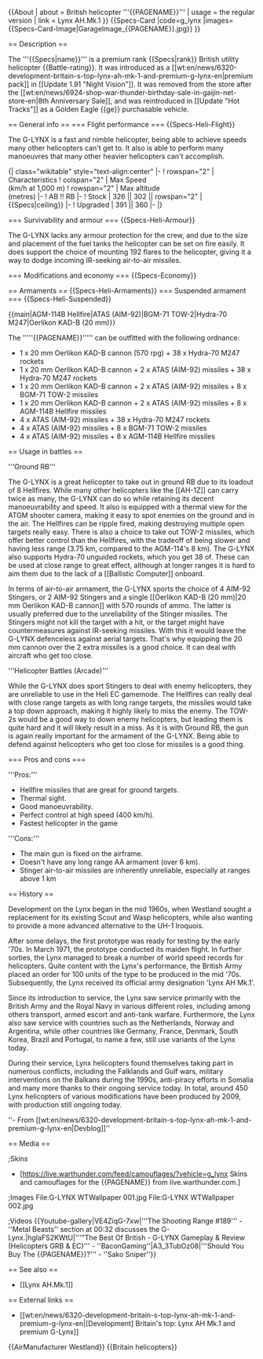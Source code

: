 {{About
| about = British helicopter '''{{PAGENAME}}'''
| usage = the regular version
| link = Lynx AH.Mk.1
}}
{{Specs-Card
|code=g_lynx
|images={{Specs-Card-Image|GarageImage_{{PAGENAME}}.jpg}}
}}

== Description ==
<!-- ''In the description, the first part should be about the history of and the creation and combat usage of the helicopter, as well as its key features. In the second part, tell the reader about the helicopter in the game. Insert a screenshot of the vehicle, so that if the novice player does not remember the vehicle by name, he will immediately understand what kind of vehicle the article is talking about.'' -->
The '''{{Specs|name}}''' is a premium rank {{Specs|rank}} British utility helicopter {{Battle-rating}}. It was introduced as a [[wt:en/news/6320-development-britain-s-top-lynx-ah-mk-1-and-premium-g-lynx-en|premium pack]] in [[Update 1.91 "Night Vision"]]. It was removed from the store after the [[wt:en/news/6924-shop-war-thunder-birthday-sale-in-gaijin-net-store-en|8th Anniversary Sale]], and was reintroduced in [[Update "Hot Tracks"]] as a Golden Eagle {{ge}} purchasable vehicle.

== General info ==
=== Flight performance ===
{{Specs-Heli-Flight}}
<!-- ''Describe how the helicopter behaves in the air. Speed, manoeuvrability, acceleration and allowable loads - these are the most important characteristics of the vehicle.'' -->
The G-LYNX is a fast and nimble helicopter, being able to achieve speeds many other helicopters can't get to. It also is able to perform many manoeuvres that many other heavier helicopters can't accomplish.

{| class="wikitable" style="text-align:center"
|-
! rowspan="2" | Characteristics
! colspan="2" | Max Speed<br>(km/h at 1,000 m)
! rowspan="2" | Max altitude<br>(metres)
|-
! AB !! RB
|-
! Stock
| 326 || 302 || rowspan="2" | {{Specs|ceiling}}
|-
! Upgraded
| 391 || 360
|-
|}

=== Survivability and armour ===
{{Specs-Heli-Armour}}
<!-- ''Examine the survivability of the helicopter. Note how vulnerable the structure is and how secure the pilot is, whether the fuel tanks are armoured, etc. Describe the armour, if there is any, and also mention the vulnerability of other critical systems.'' -->
The G-LYNX lacks any armour protection for the crew, and due to the size and placement of the fuel tanks the helicopter can be set on fire easily. It does support the choice of mounting 192 flares to the helicopter, giving it a way to dodge incoming IR-seeking air-to-air missiles.

=== Modifications and economy ===
{{Specs-Economy}}

== Armaments ==
{{Specs-Heli-Armaments}}
=== Suspended armament ===
{{Specs-Heli-Suspended}}
<!-- ''Describe the helicopter's suspended armament: additional cannons under the winglets, any bombs, and rockets. Since any helicopter is essentially only a platform for suspended weaponry, this section is significant and deserves your special attention. If there is no suspended weaponry remove this subsection.'' -->
{{main|AGM-114B Hellfire|ATAS (AIM-92)|BGM-71 TOW-2|Hydra-70 M247|Oerlikon KAD-B (20 mm)}}

The '''''{{PAGENAME}}''''' can be outfitted with the following ordnance:

* 1 x 20 mm Oerlikon KAD-B cannon (570 rpg) + 38 x Hydra-70 M247 rockets
* 1 x 20 mm Oerlikon KAD-B cannon + 2 x ATAS (AIM-92) missiles + 38 x Hydra-70 M247 rockets
* 1 x 20 mm Oerlikon KAD-B cannon + 2 x ATAS (AIM-92) missiles + 8 x BGM-71 TOW-2 missiles
* 1 x 20 mm Oerlikon KAD-B cannon + 2 x ATAS (AIM-92) missiles + 8 x AGM-114B Hellfire missiles
* 4 x ATAS (AIM-92) missiles + 38 x Hydra-70 M247 rockets
* 4 x ATAS (AIM-92) missiles + 8 x BGM-71 TOW-2 missiles
* 4 x ATAS (AIM-92) missiles + 8 x AGM-114B Hellfire missiles

== Usage in battles ==
<!-- ''Describe the tactics of playing in a helicopter, the features of using the helicopter in a team and advice on tactics. Refrain from creating a "guide" - do not impose a single point of view, but instead, give the reader food for thought. Examine the most dangerous enemies and give recommendations on fighting them. If necessary, note the specifics of the game in different modes (AB, RB, SB).'' -->
'''Ground RB'''

The G-LYNX is a great helicopter to take out in ground RB due to its loadout of 8 Hellfires. While many other helicopters like the [[AH-1Z]] can carry twice as many, the G-LYNX can do so while retaining its decent manoeuvrability and speed. It also is equipped with a thermal view for the ATGM shooter camera, making it easy to spot enemies on the ground and in the air. The Hellfires can be ripple fired, making destroying multiple open targets really easy. There is also a choice to take out TOW-2 missiles, which offer better control than the Hellfires, with the tradeoff of being slower and having less range (3.75 km, compared to the AGM-114's 8 km). The G-LYNX also supports Hydra-70 unguided rockets, which you get 38 of. These can be used at close range to great effect, although at longer ranges it is hard to aim them due to the lack of a [[Ballistic Computer]] onboard.

In terms of air-to-air armament, the G-LYNX sports the choice of 4 AIM-92 Stingers, or 2 AIM-92 Stingers and a single [[Oerlikon KAD-B (20 mm)|20 mm Oerlikon KAD-B cannon]] with 570 rounds of ammo. The latter is usually preferred due to the unreliability of the Stinger missiles. The Stingers might not kill the target with a hit, or the target might have countermeasures against IR-seeking missiles. With this it would leave the G-LYNX defenceless against aerial targets. That's why equipping the 20 mm cannon over the 2 extra missiles is a good choice. It can deal with aircraft who get too close.

'''Helicopter Battles (Arcade)'''

While the G-LYNX does sport Stingers to deal with enemy helicopters, they are unreliable to use in the Heli EC gamemode. The Hellfires can really deal with close range targets as with long range targets, the missiles would take a top down approach, making it highly likely to miss the enemy. The TOW-2s would be a good way to down enemy helicopters, but leading them is quite hard and it will likely result in a miss. As it is with Ground RB, the gun is again really important for the armament of the G-LYNX. Being able to defend against helicopters who get too close for missiles is a good thing.

=== Pros and cons ===
<!-- ''Summarise and briefly evaluate the vehicle in terms of its characteristics and combat effectiveness. Mark its pros and cons in the bulleted list. Try not to use more than 6 points for each of the characteristics. Avoid using categorical definitions such as "bad", "good" and the like - use substitutions with softer forms such as "inadequate" and "effective".'' -->

'''Pros:'''

* Hellfire missiles that are great for ground targets.
* Thermal sight.
* Good manoeuvrability.
* Perfect control at high speed (400 km/h).
* Fastest helicopter in the game

'''Cons:'''

* The main gun is fixed on the airframe.
* Doesn't have any long range AA armament (over 6 km).
* Stinger air-to-air missiles are inherently unreliable, especially at ranges above 1 km 

== History ==
<!-- ''Describe the history of the creation and combat usage of the helicopter in more detail than in the introduction. If the historical reference turns out to be too long, take it to a separate article, taking a link to the article about the vehicle and adding a block "/History" (example: <nowiki>https://wiki.warthunder.com/(Vehicle-name)/History</nowiki>) and add a link to it here using the <code>main</code> template. Be sure to reference text and sources by using <code><nowiki><ref></ref></nowiki></code>, as well as adding them at the end of the article with <code><nowiki><references /></nowiki></code>. This section may also include the vehicle's dev blog entry (if applicable) and the in-game encyclopedia description (under <code><nowiki>=== In-game description ===</nowiki></code>, also if applicable).'' -->
Development on the Lynx began in the mid 1960s, when Westland sought a replacement for its existing Scout and Wasp helicopters, while also wanting to provide a more advanced alternative to the UH-1 Iroquois.

After some delays, the first prototype was ready for testing by the early '70s. In March 1971, the prototype conducted its maiden flight. In further sorties, the Lynx managed to break a number of world speed records for helicopters. Quite content with the Lynx's performance, the British Army placed an order for 100 units of the type to be produced in the mid '70s. Subsequently, the Lynx received its official army designation 'Lynx AH Mk.1'.

Since its introduction to service, the Lynx saw service primarily with the British Army and the Royal Navy in various different roles, including among others transport, armed escort and anti-tank warfare. Furthermore, the Lynx also saw service with countries such as the Netherlands, Norway and Argentina, while other countries like Germany, France, Denmark, South Korea, Brazil and Portugal, to name a few, still use variants of the Lynx today.

During their service, Lynx helicopters found themselves taking part in numerous conflicts, including the Falklands and Gulf wars, military interventions on the Balkans during the 1990s, anti-piracy efforts in Somalia and many more thanks to their ongoing service today. In total, around 450 Lynx helicopters of various modifications have been produced by 2009, with production still ongoing today.

''- From [[wt:en/news/6320-development-britain-s-top-lynx-ah-mk-1-and-premium-g-lynx-en|Devblog]]''

== Media ==
<!-- ''Excellent additions to the article would be video guides, screenshots from the game, and photos.'' -->

;Skins

* [https://live.warthunder.com/feed/camouflages/?vehicle=g_lynx Skins and camouflages for the {{PAGENAME}} from live.warthunder.com.]

;Images
<gallery mode="packed" heights="200">
File:G-LYNX WTWallpaper 001.jpg
File:G-LYNX WTWallpaper 002.jpg
</gallery>

;Videos
{{Youtube-gallery|VE4ZiqG-7xw|'''The Shooting Range #189''' - ''Metal Beasts'' section at 00:32 discusses the G-Lynx.|hgIaFS2KWtU|'''"The Best Of British - G-LYNX Gameplay & Review (Helicopters GRB & EC)''' - ''BaconGaming''|A3_3TubOz08|'''Should You Buy The {{PAGENAME}}?''' - ''Sako Sniper''}}

== See also ==
<!-- ''Links to the articles on the War Thunder Wiki that you think will be useful for the reader, for example:''
* ''reference to the series of the helicopter;''
* ''links to approximate analogues of other nations and research trees.'' -->

* [[Lynx AH.Mk.1]]

== External links ==
<!-- ''Paste links to sources and external resources, such as:''
* ''topic on the official game forum;''
* ''other literature.'' -->

* [[wt:en/news/6320-development-britain-s-top-lynx-ah-mk-1-and-premium-g-lynx-en|[Development] Britain's top: Lynx AH Mk.1 and premium G-Lynx]]

{{AirManufacturer Westland}}
{{Britain helicopters}}